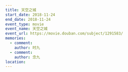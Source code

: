 ```yaml
---
title: 天空之城
start_date: 2018-11-24
end_date: 2018-11-24
event_type: movie
event_name: 天空之城
event_url: https://movie.douban.com/subject/1291583/
memories:
  - comment: 
    author: 时九
  - comment: 
    author: 念九  
location: 
---
```

